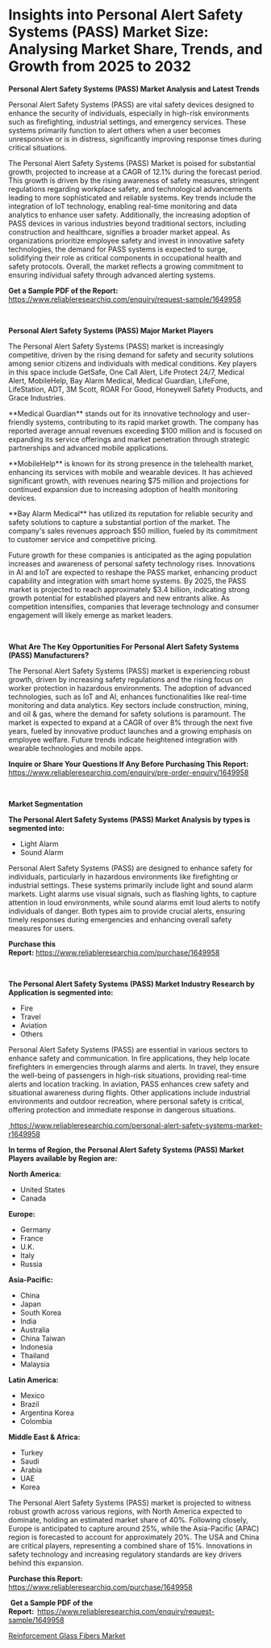 <p><h1>Insights into Personal Alert Safety Systems (PASS) Market Size: Analysing Market Share, Trends, and Growth from 2025 to 2032</h1></p><p><strong>Personal Alert Safety Systems (PASS) Market Analysis and Latest Trends</strong></p>
<p><p>Personal Alert Safety Systems (PASS) are vital safety devices designed to enhance the security of individuals, especially in high-risk environments such as firefighting, industrial settings, and emergency services. These systems primarily function to alert others when a user becomes unresponsive or is in distress, significantly improving response times during critical situations.</p><p>The Personal Alert Safety Systems (PASS) Market is poised for substantial growth, projected to increase at a CAGR of 12.1% during the forecast period. This growth is driven by the rising awareness of safety measures, stringent regulations regarding workplace safety, and technological advancements leading to more sophisticated and reliable systems. Key trends include the integration of IoT technology, enabling real-time monitoring and data analytics to enhance user safety. Additionally, the increasing adoption of PASS devices in various industries beyond traditional sectors, including construction and healthcare, signifies a broader market appeal. As organizations prioritize employee safety and invest in innovative safety technologies, the demand for PASS systems is expected to surge, solidifying their role as critical components in occupational health and safety protocols. Overall, the market reflects a growing commitment to ensuring individual safety through advanced alerting systems.</p></p>
<p><strong>Get a Sample PDF of the Report:&nbsp;</strong> <a href="https://www.reliableresearchiq.com/enquiry/request-sample/1649958?utm_campaign=3252&utm_medium=2&utm_source=Github&utm_content=ia&utm_term=23032025&utm_id=personal-alert-safety-systems-pass">https://www.reliableresearchiq.com/enquiry/request-sample/1649958</a></p>
<p>&nbsp;</p>
<p><strong>Personal Alert Safety Systems (PASS) Major Market Players</strong></p>
<p><p>The Personal Alert Safety Systems (PASS) market is increasingly competitive, driven by the rising demand for safety and security solutions among senior citizens and individuals with medical conditions. Key players in this space include GetSafe, One Call Alert, Life Protect 24/7, Medical Alert, MobileHelp, Bay Alarm Medical, Medical Guardian, LifeFone, LifeStation, ADT, 3M Scott, ROAR For Good, Honeywell Safety Products, and Grace Industries.</p><p>**Medical Guardian** stands out for its innovative technology and user-friendly systems, contributing to its rapid market growth. The company has reported average annual revenues exceeding $100 million and is focused on expanding its service offerings and market penetration through strategic partnerships and advanced mobile applications.</p><p>**MobileHelp** is known for its strong presence in the telehealth market, enhancing its services with mobile and wearable devices. It has achieved significant growth, with revenues nearing $75 million and projections for continued expansion due to increasing adoption of health monitoring devices.</p><p>**Bay Alarm Medical** has utilized its reputation for reliable security and safety solutions to capture a substantial portion of the market. The company's sales revenues approach $50 million, fueled by its commitment to customer service and competitive pricing.</p><p>Future growth for these companies is anticipated as the aging population increases and awareness of personal safety technology rises. Innovations in AI and IoT are expected to reshape the PASS market, enhancing product capability and integration with smart home systems. By 2025, the PASS market is projected to reach approximately $3.4 billion, indicating strong growth potential for established players and new entrants alike. As competition intensifies, companies that leverage technology and consumer engagement will likely emerge as market leaders.</p></p>
<p>&nbsp;</p>
<p><strong>What Are The Key Opportunities For Personal Alert Safety Systems (PASS) Manufacturers?</strong></p>
<p><p>The Personal Alert Safety Systems (PASS) market is experiencing robust growth, driven by increasing safety regulations and the rising focus on worker protection in hazardous environments. The adoption of advanced technologies, such as IoT and AI, enhances functionalities like real-time monitoring and data analytics. Key sectors include construction, mining, and oil & gas, where the demand for safety solutions is paramount. The market is expected to expand at a CAGR of over 8% through the next five years, fueled by innovative product launches and a growing emphasis on employee welfare. Future trends indicate heightened integration with wearable technologies and mobile apps.</p></p>
<p><strong>Inquire or Share Your Questions If Any Before Purchasing This Report:</strong> <a href="https://www.reliableresearchiq.com/enquiry/pre-order-enquiry/1649958?utm_campaign=3252&utm_medium=2&utm_source=Github&utm_content=ia&utm_term=23032025&utm_id=personal-alert-safety-systems-pass">https://www.reliableresearchiq.com/enquiry/pre-order-enquiry/1649958</a></p>
<p>&nbsp;</p>
<p><strong>Market Segmentation</strong></p>
<p><strong>The Personal Alert Safety Systems (PASS) Market Analysis by types is segmented into:</strong></p>
<p><ul><li>Light Alarm</li><li>Sound Alarm</li></ul></p>
<p><p>Personal Alert Safety Systems (PASS) are designed to enhance safety for individuals, particularly in hazardous environments like firefighting or industrial settings. These systems primarily include light and sound alarm markets. Light alarms use visual signals, such as flashing lights, to capture attention in loud environments, while sound alarms emit loud alerts to notify individuals of danger. Both types aim to provide crucial alerts, ensuring timely responses during emergencies and enhancing overall safety measures for users.</p></p>
<p><strong>Purchase this Report:&nbsp;</strong><a href="https://www.reliableresearchiq.com/purchase/1649958?utm_campaign=3252&utm_medium=2&utm_source=Github&utm_content=ia&utm_term=23032025&utm_id=personal-alert-safety-systems-pass">https://www.reliableresearchiq.com/purchase/1649958</a></p>
<p>&nbsp;</p>
<p><strong>The Personal Alert Safety Systems (PASS) Market Industry Research by Application is segmented into:</strong></p>
<p><ul><li>Fire</li><li>Travel</li><li>Aviation</li><li>Others</li></ul></p>
<p><p>Personal Alert Safety Systems (PASS) are essential in various sectors to enhance safety and communication. In fire applications, they help locate firefighters in emergencies through alarms and alerts. In travel, they ensure the well-being of passengers in high-risk situations, providing real-time alerts and location tracking. In aviation, PASS enhances crew safety and situational awareness during flights. Other applications include industrial environments and outdoor recreation, where personal safety is critical, offering protection and immediate response in dangerous situations.</p></p>
<p><a href="https://www.reliableresearchiq.com/personal-alert-safety-systems-market-r1649958?utm_campaign=3252&utm_medium=2&utm_source=Github&utm_content=ia&utm_term=23032025&utm_id=personal-alert-safety-systems-pass">&nbsp;https://www.reliableresearchiq.com/personal-alert-safety-systems-market-r1649958</a></p>
<p><strong>In terms of Region, the Personal Alert Safety Systems (PASS) Market Players available by Region are:</strong></p>
<p>
    <p> <strong> North America: </strong>
        <ul>
            <li>United States</li>
            <li>Canada</li>
        </ul>
        </p> 
    <p> <strong> Europe: </strong>
        <ul>
            <li>Germany</li>
            <li>France</li>
            <li>U.K.</li>
            <li>Italy</li>
            <li>Russia</li>
        </ul>
        </p> 
    <p> <strong> Asia-Pacific: </strong>
        <ul>
            <li>China</li>
            <li>Japan</li>
            <li>South Korea</li>
            <li>India</li>
            <li>Australia</li>
            <li>China Taiwan</li>
            <li>Indonesia</li>
            <li>Thailand</li>
            <li>Malaysia</li>
        </ul>
        </p> 
    <p> <strong> Latin America: </strong>
        <ul>
            <li>Mexico</li>
            <li>Brazil</li>
            <li>Argentina Korea</li>
            <li>Colombia</li>
        </ul>
        </p> 
    <p> <strong> Middle East & Africa: </strong>
        <ul>
            <li>Turkey</li>
            <li>Saudi</li>
            <li>Arabia</li>
            <li>UAE</li>
            <li>Korea</li>
        </ul>
    </p>
    </p>
<p><p>The Personal Alert Safety Systems (PASS) market is projected to witness robust growth across various regions, with North America expected to dominate, holding an estimated market share of 40%. Following closely, Europe is anticipated to capture around 25%, while the Asia-Pacific (APAC) region is forecasted to account for approximately 20%. The USA and China are critical players, representing a combined share of 15%. Innovations in safety technology and increasing regulatory standards are key drivers behind this expansion.</p></p>
<p><strong>Purchase this Report: </strong><a href="https://www.reliableresearchiq.com/purchase/1649958?utm_campaign=3252&utm_medium=2&utm_source=Github&utm_content=ia&utm_term=23032025&utm_id=personal-alert-safety-systems-pass">https://www.reliableresearchiq.com/purchase/1649958</a></p>
<p>&nbsp;<strong>Get a Sample PDF of the Report:&nbsp;&nbsp;</strong><a href="https://www.reliableresearchiq.com/enquiry/request-sample/1649958?utm_campaign=3252&utm_medium=2&utm_source=Github&utm_content=ia&utm_term=23032025&utm_id=personal-alert-safety-systems-pass">https://www.reliableresearchiq.com/enquiry/request-sample/1649958</a></p>
<p><strong></strong></p>
<p><p><a href="https://github.com/nacrehuipie/Market-Research-Report-List-1/blob/main/reinforcement-glass-fibers-market.md?utm_campaign=3252&utm_medium=2&utm_source=Github&utm_content=ia&utm_term=23032025&utm_id=personal-alert-safety-systems-pass">Reinforcement Glass Fibers Market</a></p></p>